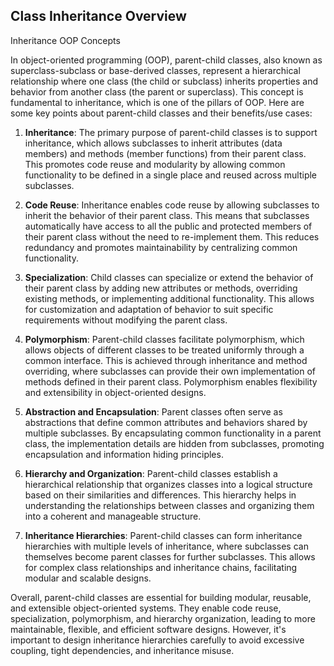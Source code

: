 
## Class Inheritance Overview

Inheritance OOP Concepts

In object-oriented programming (OOP), parent-child classes, also known as superclass-subclass or base-derived classes, represent a hierarchical relationship where one class (the child or subclass) inherits properties and behavior from another class (the parent or superclass). This concept is fundamental to inheritance, which is one of the pillars of OOP. Here are some key points about parent-child classes and their benefits/use cases:

1. **Inheritance**: The primary purpose of parent-child classes is to support inheritance, which allows subclasses to inherit attributes (data members) and methods (member functions) from their parent class. This promotes code reuse and modularity by allowing common functionality to be defined in a single place and reused across multiple subclasses.

2. **Code Reuse**: Inheritance enables code reuse by allowing subclasses to inherit the behavior of their parent class. This means that subclasses automatically have access to all the public and protected members of their parent class without the need to re-implement them. This reduces redundancy and promotes maintainability by centralizing common functionality.

3. **Specialization**: Child classes can specialize or extend the behavior of their parent class by adding new attributes or methods, overriding existing methods, or implementing additional functionality. This allows for customization and adaptation of behavior to suit specific requirements without modifying the parent class.

4. **Polymorphism**: Parent-child classes facilitate polymorphism, which allows objects of different classes to be treated uniformly through a common interface. This is achieved through inheritance and method overriding, where subclasses can provide their own implementation of methods defined in their parent class. Polymorphism enables flexibility and extensibility in object-oriented designs.

5. **Abstraction and Encapsulation**: Parent classes often serve as abstractions that define common attributes and behaviors shared by multiple subclasses. By encapsulating common functionality in a parent class, the implementation details are hidden from subclasses, promoting encapsulation and information hiding principles.

6. **Hierarchy and Organization**: Parent-child classes establish a hierarchical relationship that organizes classes into a logical structure based on their similarities and differences. This hierarchy helps in understanding the relationships between classes and organizing them into a coherent and manageable structure.

7. **Inheritance Hierarchies**: Parent-child classes can form inheritance hierarchies with multiple levels of inheritance, where subclasses can themselves become parent classes for further subclasses. This allows for complex class relationships and inheritance chains, facilitating modular and scalable designs.

Overall, parent-child classes are essential for building modular, reusable, and extensible object-oriented systems. They enable code reuse, specialization, polymorphism, and hierarchy organization, leading to more maintainable, flexible, and efficient software designs. However, it's important to design inheritance hierarchies carefully to avoid excessive coupling, tight dependencies, and inheritance misuse.